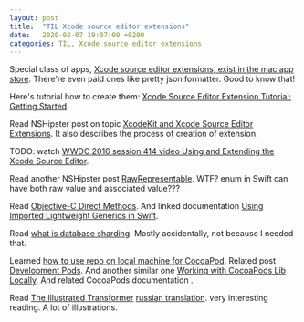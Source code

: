 ```yaml
---
layout: post
title:  "TIL Xcode source editor extensions"
date:   2020-02-07 19:07:00 +0200
categories: TIL, Xcode source editor extensions
---
```

Special class of apps, [Xcode source editor extensions, exist in the mac app store](https://apps.apple.com/de/story/id1380861178?l=en). There're even paid ones like pretty json formatter. Good to know that!

Here's tutorial how to create them: [Xcode Source Editor Extension Tutorial: Getting Started](https://www.vadimbulavin.com/xcode-source-editor-extension-tutorial/).

Read NSHipster post on topic [XcodeKit and Xcode Source Editor Extensions](https://nshipster.com/xcode-source-extensions/). It also describes the process of creation of extension.

TODO: watch [WWDC 2016 session 414 video Using and Extending the Xcode Source Editor](https://developer.apple.com/videos/play/wwdc2016/414/).

Read another NSHipster post [RawRepresentable](https://nshipster.com/rawrepresentable/). WTF? enum in Swift can have both raw value and associated value???

Read [Objective-C Direct Methods](https://nshipster.com/direct/). And linked documentation [Using Imported Lightweight Generics in Swift](https://developer.apple.com/documentation/swift/imported_c_and_objective-c_apis/using_imported_lightweight_generics_in_swift).

Read [what is database sharding](https://medium.com/@jeeyoungk/how-sharding-works-b4dec46b3f6). Mostly accidentally, not because I needed that.

Learned [how to use repo on local machine for CocoaPod](http://guides.cocoapods.org/using/the-podfile.html#using-the-files-from-a-folder-local-to-the-machine). Related post [Development Pods](https://www.cocoanetics.com/2014/07/development-pods/). And another similar one [Working with CocoaPods Lib Locally](https://medium.com/stantmob/working-with-cocoapods-lib-locally-8f5665f059af). And related CocoaPods documentation [](https://guides.cocoapods.org/making/private-cocoapods.html).

Read [The Illustrated Transformer](https://jalammar.github.io/illustrated-transformer/) [russian translation](https://habr.com/ru/post/486358/). very interesting reading. A lot of illustrations.
